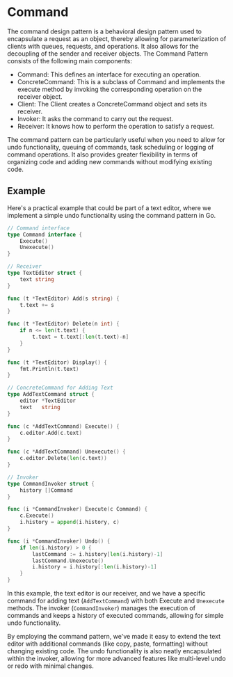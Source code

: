 # Command

The command design pattern is a behavioral design pattern used to encapsulate a request as an object, thereby allowing for parameterization of clients with queues, requests, and operations. It also allows for the decoupling of the sender and receiver objects. The Command Pattern consists of the following main components:

 - Command: This defines an interface for executing an operation.
 - ConcreteCommand: This is a subclass of Command and implements the execute method by invoking the corresponding operation on the receiver object.
 - Client: The Client creates a ConcreteCommand object and sets its receiver.
 - Invoker: It asks the command to carry out the request.
 - Receiver: It knows how to perform the operation to satisfy a request.

The command pattern can be particularly useful when you need to allow for undo functionality, queuing of commands, task scheduling or logging of command operations. It also provides greater flexibility in terms of organizing code and adding new commands without modifying existing code.

## Example

Here's a practical example that could be part of a text editor, where we implement a simple undo functionality using the command pattern in Go.

```go
// Command interface
type Command interface {
	Execute()
	Unexecute()
}

// Receiver
type TextEditor struct {
	text string
}

func (t *TextEditor) Add(s string) {
	t.text += s
}

func (t *TextEditor) Delete(n int) {
	if n <= len(t.text) {
		t.text = t.text[:len(t.text)-n]
	}
}

func (t *TextEditor) Display() {
	fmt.Println(t.text)
}

// ConcreteCommand for Adding Text
type AddTextCommand struct {
	editor *TextEditor
	text   string
}

func (c *AddTextCommand) Execute() {
	c.editor.Add(c.text)
}

func (c *AddTextCommand) Unexecute() {
	c.editor.Delete(len(c.text))
}

// Invoker
type CommandInvoker struct {
	history []Command
}

func (i *CommandInvoker) Execute(c Command) {
	c.Execute()
	i.history = append(i.history, c)
}

func (i *CommandInvoker) Undo() {
	if len(i.history) > 0 {
		lastCommand := i.history[len(i.history)-1]
		lastCommand.Unexecute()
		i.history = i.history[:len(i.history)-1]
	}
}
```

In this example, the text editor is our receiver, and we have a specific command for adding text (`AddTextCommand`) with both Execute and `Unexecute` methods. The invoker (`CommandInvoker`) manages the execution of commands and keeps a history of executed commands, allowing for simple undo functionality.

By employing the command pattern, we've made it easy to extend the text editor with additional commands (like copy, paste, formatting) without changing existing code. The undo functionality is also neatly encapsulated within the invoker, allowing for more advanced features like multi-level undo or redo with minimal changes.
